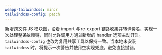 ```yaml
---
weapp-tailwindcss: minor
tailwindcss-config: patch
---
```


新增跨文件 JS 模块图，沿着 import 与 re-export 链路收集并转译类名，实现一次处理整条依赖链，同时允许调用方通过新增的 handler 选项主动开启。`tailwindcss-config` 也改为复用共享工具以保持一致。当本地未安装 `tailwindcss` 时，将提示一次警告并使用空实现兜底，避免直接抛错。

